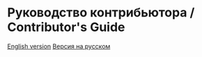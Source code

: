 # Руководство контрибьютора / Contributor's Guide

[English version](docs/en/CONTRIBUTING.md)
[Версия на русском](docs/CONTRIBUTING.md)
